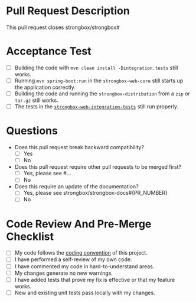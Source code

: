 # Pull Request Description

This pull request closes strongbox/strongbox#

# Acceptance Test

* [ ] Building the code with `mvn clean install -Dintegration.tests` still works.
* [ ] Running `mvn spring-boot:run` in the `strongbox-web-core` still starts up the application correctly.
* [ ] Building the code and running the `strongbox-distribution` from a `zip` or `tar.gz` still works.
* [ ] The tests in the [`strongbox-web-integration-tests`](https://github.com/strongbox/strongbox-web-integration-tests/) still run properly.

# Questions

* Does this pull request break backward compatibility? 
  * [ ] Yes
  * [ ] No

* Does this pull request require other pull requests to be merged first? 
  * [ ] Yes, please see #...
  * [ ] No

* Does this require an update of the documentation?
  * [ ] Yes, please see strongbox/strongbox-docs#{PR_NUMBER}
  * [ ] No
  
 # Code Review And Pre-Merge Checklist

* [ ] My code follows the [coding convention](https://strongbox.github.io/developer-guide/coding-convention.html) of this project.
* [ ] I have performed a self-review of my own code.
* [ ] I have commented my code in hard-to-understand areas.
* [ ] My changes generate no new warnings.
* [ ] I have added tests that prove my fix is effective or that my feature works.
* [ ] New and existing unit tests pass locally with my changes.
